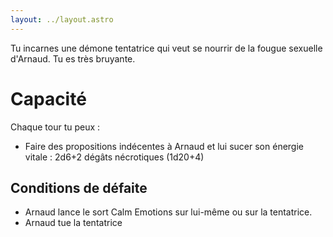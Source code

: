 ```yaml
---
layout: ../layout.astro
---
```


Tu incarnes une démone tentatrice qui veut se nourrir de la fougue sexuelle d'Arnaud. Tu es très bruyante.

# Capacité
Chaque tour tu peux :
- Faire des propositions indécentes à Arnaud et lui sucer son énergie vitale : 2d6+2 dégâts nécrotiques (1d20+4)

## Conditions de défaite
- Arnaud lance le sort Calm Emotions sur lui-même ou sur la tentatrice.
- Arnaud tue la tentatrice